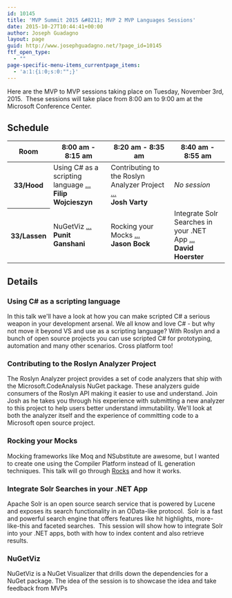 ```yaml
---
id: 10145
title: 'MVP Summit 2015 &#8211; MVP 2 MVP Languages Sessions'
date: 2015-10-27T10:44:41+00:00
author: Joseph Guadagno
layout: page
guid: http://www.josephguadagno.net/?page_id=10145
ftf_open_type:
  - ""
page-specific-menu-items_currentpage_items:
  - 'a:1:{i:0;s:0:"";}'
---
```

Here are the MVP to MVP sessions taking place on Tuesday, November 3rd, 2015. &nbsp;These sessions will take place from 8:00 am to 9:00 am at the Microsoft Conference Center.
<h2>Schedule</h2>
<table class="table table-striped table-border">
  <thead>
  <tr>
    <th>Room</th>
    <th>8:00 am - 8:15 am</th>
    <th>8:20 am - 8:35 am</th>
    <th>8:40 am - 8:55 am</th>
  </tr>
  </thead>
  <tbody>
  <tr>
    <th scope="row">33/Hood</th>
    <td>Using C# as a scripting language <a href="#csharp">...</a><br /><strong>Filip Wojcieszyn</strong></td>
    <td>Contributing to the Roslyn Analyzer Project <a href="#roslyn">...</a><br /><strong>Josh Varty</strong></td>
    <td><i>No session</i></td>
  </tr>
  <tr>
    <th scope="row">33/Lassen</th>
    <td>NuGetViz <a href="#nuget">...</a><br /><strong>Punit Ganshani</strong></td>
    <td>Rocking your Mocks <a href="#mocks">...</a><br /><strong>Jason Bock</strong></td>
    <td>Integrate Solr Searches in your .NET App <a href="#solr">...</a><br /><strong>David Hoerster</strong></td>
  </tr>
  </tbody>
</table>
<h2>Details</h2>
<h3><a name="csharp"></a>Using C# as a scripting language</h3>
<p>In this talk we'll have a look at how you can make scripted C# a serious weapon in your development arsenal. We all know and love C# - but why not move it beyond VS and use as a scripting language? With Roslyn and a bunch of open source projects you can use scripted C# for prototyping, automation and many other scenarios. Cross platform too!</p>
<h3><a name="roslyn"></a>Contributing to the Roslyn Analyzer Project</h3>
<p>The Roslyn Analyzer project provides a set of code analyzers that ship with the Microsoft.CodeAnalysis NuGet package. These analyzers guide consumers of the Roslyn API making it easier to use and understand. Join Josh as he takes you through his experience with submitting a new analyzer to this project to help users better understand immutability. We'll look at both the analyzer itself and the experience of committing code to a Microsoft open source project.</p>
<h3><a name="mocks"></a>Rocking your Mocks</h3>
<p>Mocking frameworks like Moq and NSubstitute are awesome, but I wanted to create one using the Compiler Platform instead of IL generation techniques. This talk will go through <a href="https://github.com/jasonbock/rocks">Rocks</a> and how it works.</p>
<h3><a name="solr"></a>Integrate Solr Searches in your .NET App</h3>
<p>Apache Solr is an open source search service that is powered by Lucene and exposes its search functionality in an OData-like protocol. &nbsp;Solr is a fast and powerful search engine that offers features like hit highlights, more-like-this and faceted searches. &nbsp;This session will show how to integrate Solr into your .NET apps, both with how to index content and also retrieve results.</p>
<h3><a name="nuget"></a>NuGetViz</h3>
<p>NuGetViz is a NuGet Visualizer that drills down the dependencies for a NuGet package. The idea of the session is to showcase the idea and take feedback from MVPs</p>